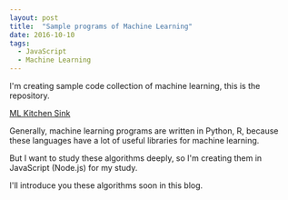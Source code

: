 ```yaml
---
layout: post
title:  "Sample programs of Machine Learning"
date: 2016-10-10
tags:
  - JavaScript
  - Machine Learning
---
```

I'm creating sample code collection of machine learning,
this is the repository.

[ML Kitchen Sink](https://github.com/saitoxu/ml-kitchen-sink)

Generally, machine learning programs are written in Python, R,
because these languages have a lot of useful libraries for machine learning.

But I want to study these algorithms deeply,
so I'm creating them in JavaScript (Node.js) for my study.

I'll introduce you these algorithms soon in this blog.
